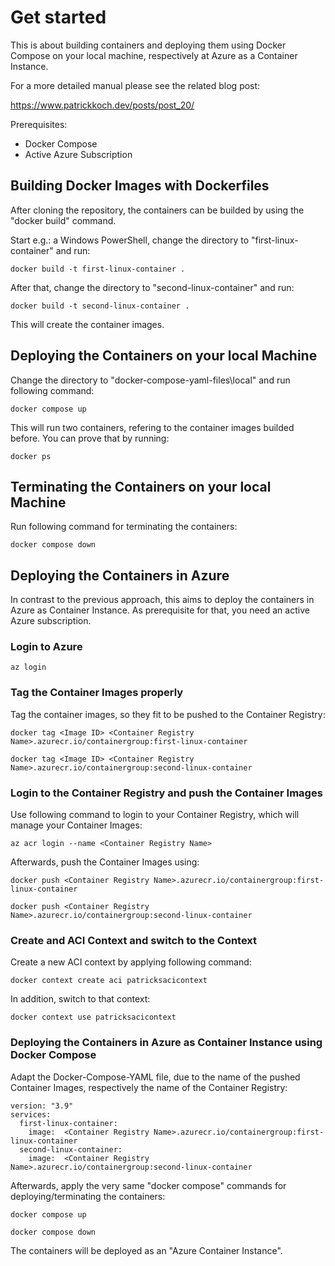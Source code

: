# Get started

This is about building containers and deploying them using Docker Compose on your local machine, respectively at Azure as a Container Instance.

For a more detailed manual please see the related blog post:

https://www.patrickkoch.dev/posts/post_20/

Prerequisites:
 - Docker Compose
 - Active Azure Subscription

## Building Docker Images with Dockerfiles

After cloning the repository, the containers can be builded by using the "docker build" command.

Start e.g.: a Windows PowerShell, change the directory to "first-linux-container" and run:

```
docker build -t first-linux-container . 
```

After that, change the directory to "second-linux-container" and run:

```
docker build -t second-linux-container . 
```

This will create the container images.

## Deploying the Containers on your local Machine

Change the directory to "docker-compose-yaml-files\local" and run following command:

```
docker compose up
```

This will run two containers, refering to the container images builded before. You can prove that by running:

```
docker ps
```

## Terminating the Containers on your local Machine

Run following command for terminating the containers:

```
docker compose down
```

## Deploying the Containers in Azure

In contrast to the previous approach, this aims to deploy the containers in Azure as Container Instance.
As prerequisite for that, you need an active Azure subscription.

### Login to Azure

```
az login
```

### Tag the Container Images properly 

Tag the container images, so they fit to be pushed to the Container Registry:

```
docker tag <Image ID> <Container Registry Name>.azurecr.io/containergroup:first-linux-container
```

```
docker tag <Image ID> <Container Registry Name>.azurecr.io/containergroup:second-linux-container
```

### Login to the Container Registry and push the Container Images

Use following command to login to your Container Registry, which will manage your Container Images:

```
az acr login --name <Container Registry Name>
```

Afterwards, push the Container Images using:

```
docker push <Container Registry Name>.azurecr.io/containergroup:first-linux-container
```

```
docker push <Container Registry Name>.azurecr.io/containergroup:second-linux-container
```
### Create and ACI Context and switch to the Context

Create a new ACI context by applying following command:

```
docker context create aci patricksacicontext
```

In addition, switch to that context:

```
docker context use patricksacicontext
```

### Deploying the Containers in Azure as Container Instance using Docker Compose

Adapt the Docker-Compose-YAML file, due to the name of the pushed Container Images, respectively the name of the Container Registry:

```
version: "3.9"
services:
  first-linux-container:
    image:  <Container Registry Name>.azurecr.io/containergroup:first-linux-container
  second-linux-container:
    image:  <Container Registry Name>.azurecr.io/containergroup:second-linux-container
```

Afterwards, apply the very same "docker compose" commands for deploying/terminating the containers:

```
docker compose up
```

```
docker compose down
```

The containers will be deployed as an "Azure Container Instance".